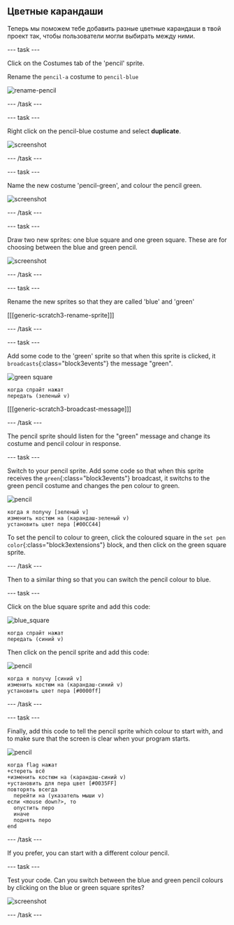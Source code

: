 ## Цветные карандаши

Теперь мы поможем тебе добавить разные цветные карандаши в твой проект так, чтобы пользователи могли выбирать между ними.

\--- task \---

Click on the Costumes tab of the 'pencil' sprite.

Rename the `pencil-a` costume to `pencil-blue`

![rename-pencil](images/rename-pencil.png)

\--- /task \---

\--- task \---

Right click on the pencil-blue costume and select **duplicate**.

![screenshot](images/paint-blue-duplicate.png)

\--- /task \---

\--- task \---

Name the new costume 'pencil-green', and colour the pencil green.

![screenshot](images/paint-pencil-green.png)

\--- /task \---

\--- task \---

Draw two new sprites: one blue square and one green square. These are for choosing between the blue and green pencil.

![screenshot](images/paint-selectors.png)

\--- /task \---

\--- task \---

Rename the new sprites so that they are called 'blue' and 'green'

[[[generic-scratch3-rename-sprite]]]

\--- /task \---

\--- task \---

Add some code to the 'green' sprite so that when this sprite is clicked, it `broadcasts`{:class="block3events"} the message "green".

![green square](images/green_square.png)

```blocks3
когда спрайт нажат
передать (зеленый v)
```

[[[generic-scratch3-broadcast-message]]]

\--- /task \---

The pencil sprite should listen for the "green" message and change its costume and pencil colour in response.

\--- task \---

Switch to your pencil sprite. Add some code so that when this sprite receives the `green`{:class="block3events"} broadcast, it switchs to the green pencil costume and changes the pen colour to green.

![pencil](images/pencil.png)

```blocks3
когда я получу [зеленый v]
изменить костюм на (карандаш-зеленый v)
установить цвет пера [#00CC44]
```

To set the pencil to colour to green, click the coloured square in the `set pen color`{:class="block3extensions"} block, and then click on the green square sprite.

\--- /task \---

Then to a similar thing so that you can switch the pencil colour to blue.

\--- task \---

Click on the blue square sprite and add this code:

![blue_square](images/blue_square.png)

```blocks3
когда спрайт нажат
передать (синий v)
```

Then click on the pencil sprite and add this code:

![pencil](images/pencil.png)

```blocks3
когда я получу [синий v]
изменить костюм на (карандаш-синий v)
установить цвет пера [#0000ff]
```

\--- /task \---

\--- task \---

Finally, add this code to tell the pencil sprite which colour to start with, and to make sure that the screen is clear when your program starts.

![pencil](images/pencil.png)

```blocks3
когда flag нажат
+стереть всё
+изменить костюм на (карандаш-синий v)
+установить для пера цвет [#0035FF]
повторять всегда
  перейти на (указатель мыши v)
если <mouse down?>, то
  опустить перо
  иначе
  поднять перо
end
```

\--- /task \---

If you prefer, you can start with a different colour pencil.

\--- task \---

Test your code. Can you switch between the blue and green pencil colours by clicking on the blue or green square sprites?

![screenshot](images/paint-pens-test.png)

\--- /task \---